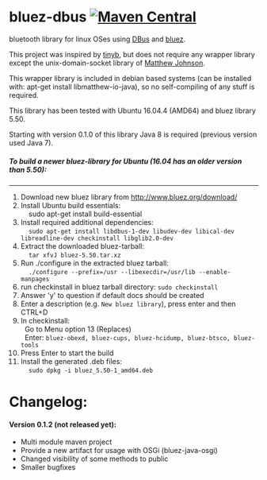 # bluez-dbus [![Maven Central](https://maven-badges.herokuapp.com/maven-central/com.github.hypfvieh/bluez-dbus/badge.svg)](https://maven-badges.herokuapp.com/maven-central/com.github.hypfvieh/bluez-dbus)
bluetooth library for linux OSes using [DBus](https://dbus.freedesktop.org/) and [bluez](http://www.bluez.org/).

This project was inspired by [tinyb](https://github.com/intel-iot-devkit/tinyb),
but does not require any wrapper library except the
unix-domain-socket library of [Matthew Johnson](http://www.matthew.ath.cx/projects/java/).

This wrapper library is included in debian based systems (can be installed with: apt-get install libmatthew-io-java), so
no self-compiling of any stuff is required.

This library has been tested with Ubuntu 16.04.4 (AMD64) and bluez library 5.50.

Starting with version 0.1.0 of this library Java 8 is required (previous version used Java 7).


##### To build a newer bluez-library for Ubuntu (16.04 has an older version than 5.50):
-------------
1. Download new bluez library from http://www.bluez.org/download/
2. Install Ubuntu build essentials:  
  &nbsp;&nbsp;&nbsp;&nbsp;sudo apt-get install build-essential
3. Install required additional dependencies:  
&nbsp;&nbsp;&nbsp;&nbsp;`sudo apt-get install libdbus-1-dev libudev-dev libical-dev libreadline-dev checkinstall libglib2.0-dev`
4. Extract the downloaded bluez-tarball:  
&nbsp;&nbsp;&nbsp;&nbsp;`tar xfvJ bluez-5.50.tar.xz`
5. Run ./configure in the extracted bluez tarball:  
   &nbsp;&nbsp;&nbsp;&nbsp;`./configure --prefix=/usr --libexecdir=/usr/lib --enable-manpages`
6. run checkinstall in bluez tarball directory: `sudo checkinstall`
7. Answer 'y' to question if default docs should be created
8. Enter a description (e.g. `New bluez library`), press enter and then CTRL+D
9. In checkinstall:  
    &nbsp;&nbsp;Go to Menu option 13 (Replaces)  
    &nbsp;&nbsp;Enter: `bluez-obexd, bluez-cups, bluez-hcidump, bluez-btsco, bluez-tools`
10. Press Enter to start the build
11. Install the generated .deb files:  
  &nbsp;&nbsp;&nbsp;&nbsp;`sudo dpkg -i bluez_5.50-1_amd64.deb`

# Changelog:

#### Version 0.1.2 (not released yet):
- Multi module maven project
- Provide a new artifact for usage with OSGi (bluez-java-osgi)
- Changed visibility of some methods to public
- Smaller bugfixes
